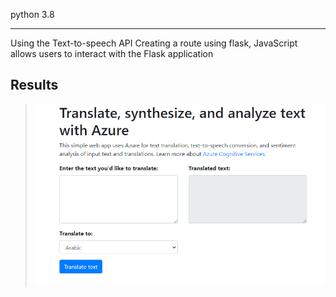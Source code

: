 python 3.8
___
Using the Text-to-speech API
Creating a route using flask, JavaScript  allows users to interact with the Flask application

## Results
> ![Image](https://github.com/zuzuka28/mtuci_prog/raw/main/doc/withazure.png)
